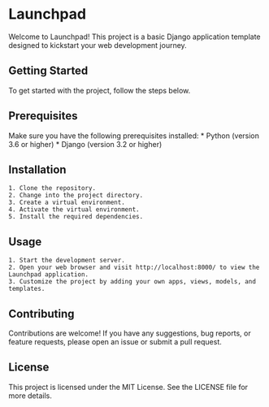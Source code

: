 # Launchpad
Welcome to Launchpad! This project is a basic Django application template designed to kickstart your web development journey.

## Getting Started
To get started with the project, follow the steps below.

## Prerequisites
Make sure you have the following prerequisites installed:
    * Python (version 3.6 or higher)
    * Django (version 3.2 or higher)

## Installation
    1. Clone the repository.
    2. Change into the project directory.
    3. Create a virtual environment.
    4. Activate the virtual environment.
    5. Install the required dependencies.

## Usage
    1. Start the development server.
    2. Open your web browser and visit http://localhost:8000/ to view the Launchpad application.
    3. Customize the project by adding your own apps, views, models, and templates.

## Contributing
Contributions are welcome! If you have any suggestions, bug reports, or feature requests, please open an issue or submit a pull request.

## License
This project is licensed under the MIT License. See the LICENSE file for more details.

